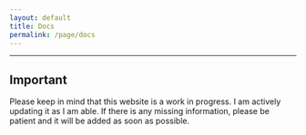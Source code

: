 ```yaml
---
layout: default
title: Docs
permalink: /page/docs
---
```



---

## Important
Please keep in mind that this website is a work in progress. I am actively updating it as I am able. If there is any missing information, please be patient and it will be added as soon as possible.
